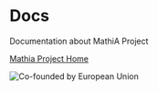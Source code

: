 # Docs
Documentation about MathiA Project

[Mathia Project Home](https://mathia-project.eu)

![Co-founded by European Union](https://ec.europa.eu/regional_policy/images/information-sources/logo-download-center/eu_co_funded_en.jpg)
